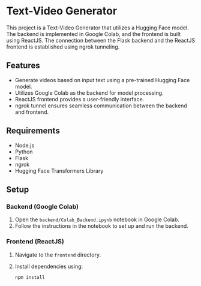 # Text-Video Generator

This project is a Text-Video Generator that utilizes a Hugging Face model. The backend is implemented in Google Colab, and the frontend is built using ReactJS. The connection between the Flask backend and the ReactJS frontend is established using ngrok tunneling.

## Features

- Generate videos based on input text using a pre-trained Hugging Face model.
- Utilizes Google Colab as the backend for model processing.
- ReactJS frontend provides a user-friendly interface.
- ngrok tunnel ensures seamless communication between the backend and frontend.

## Requirements

- Node.js
- Python
- Flask
- ngrok
- Hugging Face Transformers Library

## Setup

### Backend (Google Colab)

1. Open the `backend/Colab_Backend.ipynb` notebook in Google Colab.
2. Follow the instructions in the notebook to set up and run the backend.

### Frontend (ReactJS)

1. Navigate to the `frontend` directory.
2. Install dependencies using:

   ```bash
   npm install
   ```
